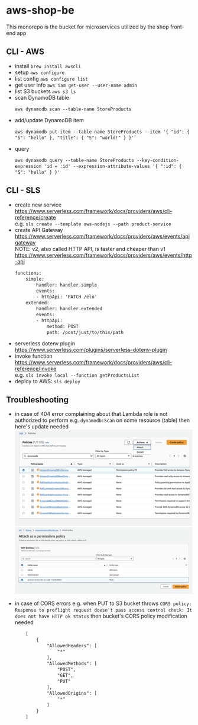 # aws-shop-be
This monorepo is the bucket for microservices utilized by the shop front-end app

## CLI - AWS
- install `brew install awscli`
- setup `aws configure`
- list config `aws configure list`
- get user info `aws iam get-user --user-name admin`
- list S3 buckets `aws s3 ls`
- scan DynamoDB table  
    ```
    aws dynamodb scan --table-name StoreProducts
    ```
- add/update DynamoDB item  
    ```
    aws dynamodb put-item --table-name StoreProducts --item '{ "id": { "S": "hello" }, "title": { "S": "world!" } }'`
    ```
- query  
    ```
    aws dynamodb query --table-name StoreProducts --key-condition-expression 'id = :id' --expression-attribute-values '{ ":id": { "S": "hello" } }'
    ```

## CLI - SLS
- create new service https://www.serverless.com/framework/docs/providers/aws/cli-reference/create  
    e.g. `sls create --template aws-nodejs --path product-service`
- create API Gateway https://www.serverless.com/framework/docs/providers/aws/events/apigateway  
    NOTE: v2, also called HTTP API, is faster and cheaper than v1 https://www.serverless.com/framework/docs/providers/aws/events/http-api  
    ```
    functions:
        simple:
            handler: handler.simple
            events:
            - httpApi: 'PATCH /elo'
        extended:
            handler: handler.extended
            events:
            - httpApi:
                method: POST
                path: /post/just/to/this/path
    ```
- serverless dotenv plugin https://www.serverless.com/plugins/serverless-dotenv-plugin
- invoke function https://www.serverless.com/framework/docs/providers/aws/cli-reference/invoke  
    e.g. `sls invoke local --function getProductsList`
- deploy to AWS: `sls deploy`

## Troubleshooting
- in case of 404 error complaining about that Lambda role is not authorized to perform e.g. `dynamodb:Scan` on some resource (table) then here's update needed
    ![IAM Policies](iam-policies.png)
    ![Attach policy](iam-attach-policy.png)

- in case of CORS errors e.g. when PUT to S3 bucket throws `CORS policy: Response to preflight request doesn't pass access control check: It does not have HTTP ok status` then bucket's CORS policy modification needed
    ```
        [
            {
                "AllowedHeaders": [
                    "*"
                ],
                "AllowedMethods": [
                    "POST",
                    "GET",
                    "PUT"
                ],
                "AllowedOrigins": [
                    "*"
                ]
            }
        ]
    ```

